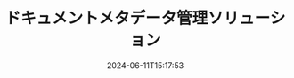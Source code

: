 ---
############################# Static ############################
layout: "family"
date:  2024-06-11T15:17:53
draft: false

product: "Metadata"
product_tag: "metadata"

lang: ja

############################# Head ############################
head_title: "GroupDocs による .NET、Java、Node.js API およびオンライン メタデータ操作アプリ"
head_description: "C# .NET および Java にネイティブなドキュメント メタデータ API。すべての一般的な形式のメタ情報の読み取り、書き込み、編集、比較を行います。メタデータを分析してエクスポートします。"

############################# Header ############################
title: "ドキュメントメタデータ管理ソリューション"
description:  |
  一般的なプラットフォームでドキュメント、画像、その他のファイル形式のメタデータを読み取り、編集、置換、削除するための API とアプリ。

  ビジネス ファイルやドキュメントに非表示のメタデータ情報を追加します。

  ドキュメント内にすでに表示されているメタデータを変更または削除します。

  ドキュメントとファイルのメタデータに関する情報を収集して分析します。

############################# Supported Platforms ###############################
supported_platforms:
  enable: true
  head_title: "プラットフォームを選択してください"
  title: "プラットフォームの独立性"
  description: "GroupDocs.Metadata は、幅広いオペレーティング システムおよびフレームワークと互換性があります。"
  details_link_title: "もっと詳しく知る"

  items:
    # items loop
    - title: ".NET"
      description: GroupDocs.Metadata .NET 
      color: "blue"
      tag: "net"
      link: "/metadata/net/"
      features_link: "https://docs.groupdocs.com/metadata/net/system-requirements/"
      features:
          # features loop
          - rows: "4"
            content: |
                    .NET Core 3.0 or higher <br> .NET 5.0 or higher <br> .NET Standard 2.1
      
          # features loop
          - rows: "1"
            content: |
                    Windows <br> Linux <br> Mac OS
      
          # features loop
          - rows: "3"
            content: |
                    Microsoft Visual Studio <br> JetBrains Rider <br> Microsoft Visual Code
      
          # features loop
          - rows: "1"
            content: |
                    70+ file formats
      

    # items loop
    - title: "Java"
      description: GroupDocs.Metadata Java
      color: "red"
      tag: "java"
      link: "/metadata/java/"
      features_link: "https://docs.groupdocs.com/metadata/java/system-requirements/"
      features:
          # features loop
          - rows: "4"
            content: |
                    J2SE 7.0 or higher <br> Kotlin
      
          # features loop
          - rows: "1"
            content: |
                    Windows <br> Linux <br> Mac OS
      
          # features loop
          - rows: "3"
            content: |
                    IntelliJ IDEA <br> Eclipse <br> NetBeans
      
          # features loop
          - rows: "1"
            content: |
                    70+ file formats

    # items loop
    - title: "Node.js"
      description: GroupDocs.Metadata Node.js
      color: "green"
      tag: "nodejs-java"
      link: "/metadata/nodejs-java/"
      features_link: "https://docs.groupdocs.com/metadata/"
      features:
          # features loop
          - rows: "4"
            content: |
                    Node.js 16+ and J2SE 8.0 (1.8)+
      
          # features loop
          - rows: "1"
            content: |
                    Windows <br> Linux <br> Mac OS
      
          # features loop
          - rows: "3"
            content: |
                    Atom <br> Visual Studio Code <br> 他のテキストエディター
      
          # features loop
          - rows: "1"
            content: |
                    70+ file formats

############################# Features ###############################
features:
  enable: true
  title: "GroupDocs.Metadata の機能のレビュー"
  description: "当社のソリューションは、画像やオフィス文書など、多くの一般的なファイル形式のメタデータを操作できるように設計されています。"

  items:
    # items loop
    - icon: "protect"
      title: "ビジネス情報を保護する"
      content: "機密ファイルやドキュメントに非表示のメタデータを追加します。"

    # items loop
    - icon: "control"
      title: "ドキュメントのメタデータを制御する"
      content: "ドキュメントに含まれるメタデータに関する詳細情報を収集します。"

    # items loop
    - icon: "manipulate"
      title: "メタデータ情報を操作する"
      content: "サポートされている多くのファイル形式でコンテンツを変更したり、メタデータを削除したりできます。"

    # items loop
    - icon: "additional"
      title: "さまざまな追加機能"
      content: "ドキュメントのプレビューの取得、メタデータ パッケージの抽出など。"

############################# Code Samples ###############################
code_samples:
  enable: true
  title: "メタデータを使用してドキュメントを保護する"
  description: "GroupDocs.Metadata の一般的な操作コードの例。"

  items:
    # items loop
    - title: "画像やドキュメントから不要なメタデータを削除する"
      content: "GroupDocs.Metadata を使用すると、ファイルやドキュメントから非表示の情報を簡単に削除できます。画像がいつどこで撮影されたかなどの詳細をすばやく削除したり、Office ドキュメントから作成者や編集者の情報を削除したりできます。"
      samples:
          # samples loop
          - language: "C#"
            color: "blue"
            content: |
                    <code class="language-csharp" data-lang="csharp">
                        // ドキュメントへのパスを Metadata コンストラクターに渡します

                        using (Metadata metadata = new Metadata("source.docx"))
                        {
                            // 作成者と編集者に接続されているドキュメントのプロパティを削除する
                            var affected = metadata.RemoveProperties(
                                p => p.Tags.Contains(Tags.Person.Creator) ||
                                    p.Tags.Contains(Tags.Person.Editor);

                            // メタデータ削除の処理結果
                            Console.WriteLine("Properties removed: {0}", affected);

                            // クリーンアップしたドキュメントを保存する
                            metadata.Save("result.docx");
                        }                    
                    </code>

          # samples loop
          - language: "Java"
            color: "red"
            content: |
                    <code class="language-java" data-lang="java">
                        // ドキュメントへのパスを Metadata コンストラクターに渡します

                        try (Metadata metadata = new Metadata("source.docx");{

                            // 作成者と編集者に接続されているドキュメントのプロパティを削除する
                            int affected = metadata.removeProperties(
                                new ContainsTagSpecification(Tags.getPerson().getCreator()).or(
                                new ContainsTagSpecification(Tags.getPerson().getEditor())));

                            // メタデータ削除の処理結果
                            System.out.println(String.format("Properties removed: %s", affected));

                            // クリーンアップしたドキュメントを保存する
                            metadata.save("result.docx");
                        }

                    </code>

          # samples loop
          - language: "TypeScript"
            color: "green"
            content: |
                    <code class="language-java" data-lang="javascript">
                        // ドキュメントへのパスを Metadata コンストラクターに渡します

                        const metadata = new groupdocs.metadata.Metadata("source.docx");
    
                        // 作成者と編集者に接続されているドキュメントのプロパティを削除する
                        var affected = metadata.removeProperties(
                            new groupdocs.metadata.ContainsTagSpecification(groupdocs.metadata.Tags.getPerson().getCreator()).or(
                            new groupdocs.metadata.ContainsTagSpecification(groupdocs.metadata.Tags.getPerson().getEditor()))
                            );

                        // メタデータ削除の処理結果
                        console.log('Properties removed: ${affected}');

                        // クリーンアップしたドキュメントを保存する
                        metadata.save("result.docx");                        

                    </code>

############################# Supported Formats ###############################
formats:
  enable: true
  title: "70以上のフォーマットがサポートされています"
  description: "GroupDocs.Metadata は、一般的なドキュメントおよびファイル形式のメタデータを制御するのに役立ちます。"

############################# Metrics ###############################
metrics:
  enable: true
  title: "GroupDocs.Metadata の実績"
  description: "私たちの図書館の業績の主要な指標を発見してください"

  items:
    # items loop
    - number: "70+"
      title: "サポートされている形式"
      content: "GroupDocs.Metadata は、70 を超える一般的なファイル形式のメタデータ操作をサポートしています。"

    # items loop
    - number: "700k"
      title: "NuGetのダウンロード"
      content: ".NET NuGet パッケージの GroupDocs.Metadata は 700,000 回以上ダウンロードされました。"

    # items loop
    - number: "15k"
      title: "Mavenのダウンロード"
      content: "GroupDocs.Metadata は Maven で 15,000 回ダウンロードされています。強力な Java メタデータ管理。"

    # items loop
    - number: "140+"
      title: "幸せな顧客"
      content: "有名な企業と個人の開発者は、革新的なソリューションを構築するために GroupDocs 製品を好みます。"


############################# Customers ###############################
customers:
  enable: true
  title: "幸せなお客様"
  description: "GroupDocs の製品は世界中の多くの顧客から信頼されており、世界中の多くの競争力のあるビジネス ソリューションで使用されています。"

  items:
    # items loop
    - title: "BenQ Corporation"
      logo: "benq"
      
    # items loop
    - title: "Nasdaq Stock Market"
      logo: "nasdaq"
      
    # items loop
    - title: "AT&T Inc."
      logo: "att"
      
    # items loop
    - title: "Customer logo AstraZeneca"
      logo: "astrazeneca"
      
    # items loop
    - title: "Central Bank of Argentina"
      logo: "argentinacentralbank"
      
    # items loop
    - title: "Roche Holding AG"
      logo: "roche"
      
    # items loop
    - title: "Capita"
      logo: "capita"
      
    # items loop
    - title: "Axa S.A."
      logo: "axa"
      
    # items loop
    - title: "Instructure Inc."
      logo: "instructure"
      
    # items loop
    - title: "Wipro"
      logo: "wipro"


############################# Actions ###############################
actions:
  enable: true
  title: "始める準備はできていますか?"
  description: "アプリケーションで GroupDocs.Metadata の機能を無料で試してください"

  items:
    # items loop
    - title: ".NET"
      color: "blue"
      link: "/metadata/net/"

    # items loop
    - title: "Java"
      color: "red"
      link: "/metadata/java/"

    # items loop
    - title: "Node.js"
      color: "green"
      link: "/metadata/nodejs-java/"      

############################# FAQ ###############################
faq:
  enable: true
  title: "よくある質問"
  description: "当社の製品についてご質問がありますか?答えはあります！"

  items:
    # items loop
    - question: "GroupDocs.Metadata では、ドキュメントのメタデータ処理にサードパーティ ソフトウェアが必要ですか?"
      answer: "GroupDocs.Metadata は独立して動作します。 Microsoft Office や Adob​​e Acrobat などの外部ライブラリは必要ありません。"

    # items loop
    - question: "購入する前に、GroupDocs.Metadata の機能を試してみることはできますか?"
      answer: "絶対に！ GroupDocs.Metadata は無料トライアルを提供しています。インストールしてその機能を調べてください。ただし、試用版ではドキュメントに「試用バッジ」が追加され、最初の 3 ページのみが処理されることに注意してください。完全なエクスペリエンスを得るには、全機能を使用できる 30 日間の無料の一時ライセンスを取得してください。詳細は[こちら](https://purchase.groupdocs.com/temporary-license/)をご確認ください。"

    # items loop
    - question: "どのような種類のライセンスが利用可能ですか?"
      answer: "GroupDocs.Metadata ライセンスをお探しですか?さまざまなオプションをご用意しています。チームの開発者の数、展開場所 (単一オフィスまたはリモートの職場など)、エンドカスタマーの配布でクライアントと SDK/API を共有する必要があるかどうかなどの要素に基づいて、ニーズに合わせたライセンスを選択します。あるいは、従量制プランで使用量に基づいて支払う月額使用ライセンスを選択することもできます。さらに詳しく調べて、[こちら](https://purchase.groupdocs.com/pricing/metadata/net/) で最適なものを見つけてください。"

############################# Cloud Links ###############################
cloud_links:
  enable: true
  title: "GroupDocs.Metadata ローコード API には以下が含まれます"
  description: "クラウドベースの REST API を使用して、アプリケーション内のビジネス ファイル内の機密メタデータを管理します。"
  
  items:
    # items loop
    - title: "GroupDocs.Metadata Cloud for cURL"
      content: "cURL RESTful メタデータ操作 API を使用して、アプリケーション内の PDF、Word、Excel、プレゼンテーション、画像、マルチメディア ファイルのメタデータ情報を管理します。"
      icon: "groupdocs_metadata-for-curl"
      link: "https://products.groupdocs.cloud/metadata/curl"

    # items loop
    - title: "GroupDocs.Metadata Cloud for .NET"
      content: ".NET SDK でメタデータ REST API を使用して、.NET アプリケーション内のドキュメント形式からメタデータを追加、編集、抽出、検索、削除します。"
      icon: "groupdocs_metadata-for-net"
      link: "https://products.groupdocs.cloud/metadata/net"

    # items loop
    - title: "GroupDocs.Metadata Cloud for Java"
      content: "Metadata SDK for Java を使用して、強力なメタデータ管理機能で Java アプリケーションを強化します。"
      icon: "groupdocs_metadata-for-java"
      link: "https://products.groupdocs.cloud/metadata/java"

############################# App links ###############################
app_links:
  enable: true
  title: "GroupDocs.Metadata コードなしアプリは含まれません"
  description: "ドキュメントのメタデータを管理するための GroupDocs Web アプリケーションにアクセスします。 70 を超える一般的なファイル形式を、お気に入りのブラウザで無料で処理できます。"

  items:
    # items loop
    - title: "GroupDocs.Metadata Total"
      content: "Word、Excel、PDF、PowerPoint、および 70 種類以上のドキュメントのメタデータを表示および編集できる無料アプリ。"
      icon: "groupdocs_metadata-app"
      link: "https://products.groupdocs.app/metadata/total"

    # items loop
    - title: "GroupDocs.Metadata DOCX"
      content: "MS Word ドキュメント用の無料のオンライン メタデータ ビューアおよびエディタ。"
      icon: "groupdocs_words-app"
      link: "https://products.groupdocs.app/metadata/docx"

    # items loop
    - title: "GroupDocs.Metadata PDF"
      content: "PDF ドキュメントのメタデータ情報をオンラインで表示または編集します。"
      icon: "groupdocs_pdf-app"
      link: "https://products.groupdocs.app/metadata/pdf"


      


---